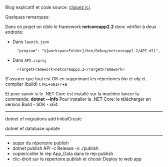 Blog explicatif et code source: [cliquez ici](http://www.codingflow.net/building-your-first-web-api-with-asp-net-core-and-visual-studio-code/).

Quelques remarques:

Dans ce projet on cible le framework **netcoreapp2.2** donc vérifier à deux endroits:

* Dans `launch.json` 

        "program": "${workspaceFolder}/bin/Debug/netcoreapp2.2/API.dll",
     
* Dans `API.csproj` 

        <TargetFramework>netcoreapp2.2</TargetFramework>

S'assurer que tout est OK en supprimant les répertoires _bin_ et _obj_ et compiler (build) `CTRL`+`SHIFT`+`B` 

Et pour savoir si le .NET Core est installé sur la machine lancer la commande: **dotnet --info**
Pour installer le .NET Core: le télécharger en version Build - SDK - x64

------

dotnet ef migrations add InitialCreate

dotnet ef database update

-------

- suppr du répertoire publish
- dotnet publish API -c Release -o ./publish
- copier/coller le rép App_Data dans le rép publish
- clic-droit sur le répertoire publish et choisir Deploy to web app

